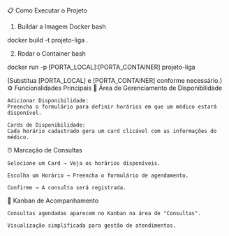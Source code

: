 📋 Como Executar o Projeto

1. Buildar a Imagem Docker
   bash

docker build -t projeto-liga .

2. Rodar o Container
   bash

docker run -p [PORTA_LOCAL]:[PORTA_CONTAINER] projeto-liga

(Substitua [PORTA_LOCAL] e [PORTA_CONTAINER] conforme necessário.)
⚙️ Funcionalidades Principais
📅 Área de Gerenciamento de Disponibilidade

    Adicionar Disponibilidade:
    Preencha o formulário para definir horários em que um médico estará disponível.

    Cards de Disponibilidade:
    Cada horário cadastrado gera um card clicável com as informações do médico.

⏰ Marcação de Consultas

    Selecione um Card → Veja os horários disponíveis.

    Escolha um Horário → Preencha o formulário de agendamento.

    Confirme → A consulta será registrada.

📌 Kanban de Acompanhamento

    Consultas agendadas aparecem no Kanban na área de "Consultas".

    Visualização simplificada para gestão de atendimentos.
